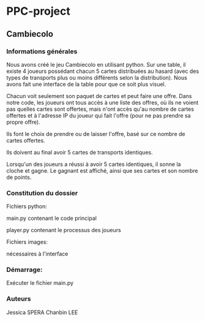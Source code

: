 # PPC-project
## Cambiecolo
### Informations générales

Nous avons créé le jeu Cambiecolo en utilisant python.
Sur une table, il existe 4 joueurs possédant chacun 5 cartes distribuées au hasard (avec des types de transports plus ou moins différents selon la distribution).
Nous avons fait une interface de la table pour que ce soit plus visuel.





Chacun voit seulement son paquet de cartes et peut faire une offre.
Dans notre code, les joueurs ont tous accès à une liste des offres, où ils ne voient pas quelles cartes sont offertes, mais n'ont accès qu'au nombre de cartes offertes et à l'adresse IP du joueur qui fait l'offre (pour ne pas prendre sa propre offre).

Ils font le choix de prendre ou de laisser l'offre, basé sur ce nombre de cartes offertes.


Ils doivent au final avoir 5 cartes de transports identiques.

Lorsqu'un des joueurs a réussi à avoir 5 cartes identiques, il sonne la cloche et gagne.
Le gagnant est affiché, ainsi que ses cartes et son nombre de points.


### Constitution du dossier

Fichiers python:

main.py contenant le code principal

player.py contenant le processus des joueurs


Fichiers images:

nécessaires à l'interface


### Démarrage:

Exécuter le fichier main.py



### Auteurs
Jessica SPERA
Chanbin LEE

